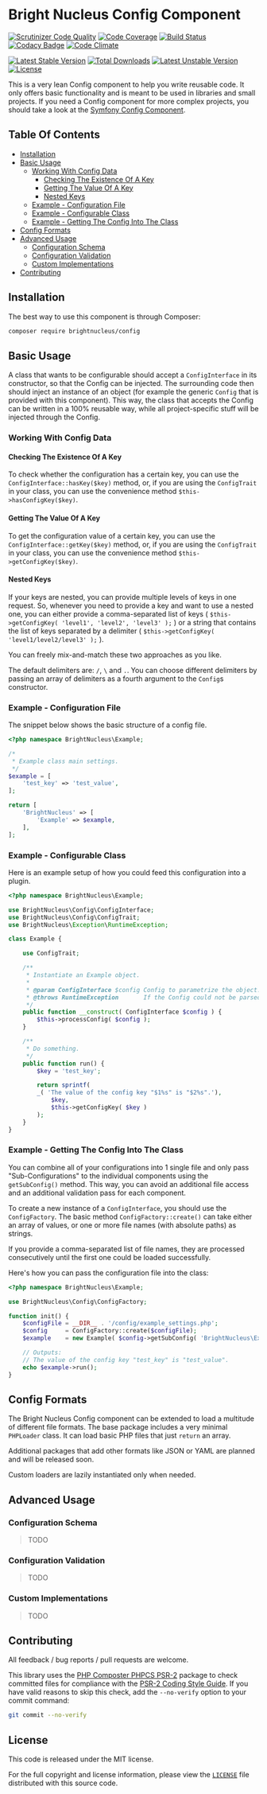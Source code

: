 # Bright Nucleus Config Component

[![Scrutinizer Code Quality](https://scrutinizer-ci.com/g/brightnucleus/config/badges/quality-score.png?b=master)](https://scrutinizer-ci.com/g/brightnucleus/config/?branch=master)
[![Code Coverage](https://scrutinizer-ci.com/g/brightnucleus/config/badges/coverage.png?b=master)](https://scrutinizer-ci.com/g/brightnucleus/config/?branch=master)
[![Build Status](https://scrutinizer-ci.com/g/brightnucleus/config/badges/build.png?b=master)](https://scrutinizer-ci.com/g/brightnucleus/config/build-status/master)
[![Codacy Badge](https://api.codacy.com/project/badge/grade/e718c34afc46409b90fd72a107158009)](https://www.codacy.com/app/BrightNucleus/config)
[![Code Climate](https://codeclimate.com/github/brightnucleus/config/badges/gpa.svg)](https://codeclimate.com/github/brightnucleus/config)

[![Latest Stable Version](https://poser.pugx.org/brightnucleus/config/v/stable)](https://packagist.org/packages/brightnucleus/config)
[![Total Downloads](https://poser.pugx.org/brightnucleus/config/downloads)](https://packagist.org/packages/brightnucleus/config)
[![Latest Unstable Version](https://poser.pugx.org/brightnucleus/config/v/unstable)](https://packagist.org/packages/brightnucleus/config)
[![License](https://poser.pugx.org/brightnucleus/config/license)](https://packagist.org/packages/brightnucleus/config)

This is a very lean Config component to help you write reusable code. It only offers basic functionality and is meant to be used in libraries and small projects. If you need a Config component for more complex projects, you should take a look at the [Symfony Config Component](http://symfony.com/doc/current/components/config/index.html).

## Table Of Contents

* [Installation](#installation)
* [Basic Usage](#basic-usage)
	* [Working With Config Data](#working-with-config-data)
		* [Checking The Existence Of A Key](#checking-the-existence-of-a-key)
		* [Getting The Value Of A Key](#getting-the-value-of-a-key)
		* [Nested Keys](#nested-keys)
	* [Example - Configuration File](#example-configuration-file)
	* [Example - Configurable Class](#example-configurable-class)
	* [Example - Getting The Config Into The Class](#example-getting-the-config-into-the-class)
* [Config Formats](#config-formats)
* [Advanced Usage](#advanced-usage)
	* [Configuration Schema](#configuration-schema)
	* [Configuration Validation](#configuration-validation)
	* [Custom Implementations](#custom-implementations)
* [Contributing](#contributing)

## Installation

The best way to use this component is through Composer:

```BASH
composer require brightnucleus/config
```

## Basic Usage

A class that wants to be configurable should accept a `ConfigInterface` in its constructor, so that the Config can be injected. The surrounding code then should inject an instance of an object (for example the generic `Config` that is provided with this component). This way, the class that accepts the Config can be written in a 100% reusable way, while all project-specific stuff will be injected through the Config.

### Working With Config Data

#### Checking The Existence Of A Key

To check whether the configuration has a certain key, you can use the `ConfigInterface::hasKey($key)` method, or, if you are using the `ConfigTrait` in your class, you can use the convenience method `$this->hasConfigKey($key)`.

#### Getting The Value Of A Key

To get the configuration value of a certain key, you can use the `ConfigInterface::getKey($key)` method, or, if you are using the `ConfigTrait` in your class, you can use the convenience method `$this->getConfigKey($key)`.

#### Nested Keys

If your keys are nested, you can provide multiple levels of keys in one request. So, whenever you need to provide a key and want to use a nested one, you can either provide a comma-separated list of keys ( `$this->getConfigKey( 'level1', 'level2', 'level3' );` ) or a string that contains the list of keys separated by a delimiter ( `$this->getConfigKey( 'level1/level2/level3' );` ).

You can freely mix-and-match these two approaches as you like.

The default delimiters are: `/`, `\` and `.`. You can choose different delimiters by passing an array of delimiters as a fourth argument to the `Config`s constructor.

### Example - Configuration File

The snippet below shows the basic structure of a config file.

```PHP
<?php namespace BrightNucleus\Example;

/*
 * Example class main settings.
 */
$example = [
	'test_key' => 'test_value',
];

return [
	'BrightNucleus' => [
		'Example' => $example,
	],
];
```

### Example - Configurable Class

Here is an example setup of how you could feed this configuration into a plugin.

```PHP
<?php namespace BrightNucleus\Example;

use BrightNucleus\Config\ConfigInterface;
use BrightNucleus\Config\ConfigTrait;
use BrightNucleus\Exception\RuntimeException;

class Example {

	use ConfigTrait;

	/**
	 * Instantiate an Example object.
	 *
	 * @param ConfigInterface $config Config to parametrize the object.
	 * @throws RuntimeException       If the Config could not be parsed correctly.
	 */
	public function __construct( ConfigInterface $config ) {
		$this->processConfig( $config );
	}

	/**
	 * Do something.
	 */
	public function run() {
		$key = 'test_key';

		return sprintf(
		_( 'The value of the config key "$1%s" is "$2%s".'),
			$key,
			$this->getConfigKey( $key )
		);
	}
}
```

### Example - Getting The Config Into The Class

You can combine all of your configurations into 1 single file and only pass "Sub-Configurations" to the individual components using the `getSubConfig()` method. This way, you can avoid an additional file access and an additional validation pass for each component.

To create a new instance of a `ConfigInterface`, you should use the `ConfigFactory`. The basic method `ConfigFactory::create()` can take either an array of values, or one or more file names (with absolute paths) as strings.

If you provide a comma-separated list of file names, they are processed consecutively until the first one could be loaded successfully.

Here's how you can pass the configuration file into the class:

```PHP
<?php namespace BrightNucleus\Example;

use BrightNucleus\Config\ConfigFactory;

function init() {
	$configFile = __DIR__ . '/config/example_settings.php';
	$config     = ConfigFactory::create($configFile);
	$example    = new Example( $config->getSubConfig( 'BrightNucleus\Example' ) );

	// Outputs:
	// The value of the config key "test_key" is "test_value".
	echo $example->run();
}
```

## Config Formats

The Bright Nucleus Config component can be extended to load a multitude of different file formats. The base package includes a very minimal `PHPLoader` class. It can load basic PHP files that just `return` an array.

Additional packages that add other formats like JSON or YAML are planned and will be released soon.

Custom loaders are lazily instantiated only when needed.

## Advanced Usage

### Configuration Schema

> TODO

### Configuration Validation

> TODO

### Custom Implementations

> TODO

## Contributing

All feedback / bug reports / pull requests are welcome.

This library uses the [PHP Composter PHPCS PSR-2](https://github.com/php-composter/php-composter-phpcs-psr2) package to check committed files for compliance with the [PSR-2 Coding Style Guide](https://github.com/php-fig/fig-standards/blob/master/accepted/PSR-2-coding-style-guide.md). If you have valid reasons to skip this check, add the `--no-verify` option to your commit command:
```BASH
git commit --no-verify
```

## License

This code is released under the MIT license.

For the full copyright and license information, please view the [`LICENSE`](LICENSE) file distributed with this source code.
